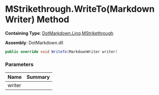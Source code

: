 # MStrikethrough\.WriteTo\(MarkdownWriter\) Method

**Containing Type**: [DotMarkdown.Linq](../../README.md)\.[MStrikethrough](../README.md)

**Assembly**: DotMarkdown\.dll

```csharp
public override void WriteTo(MarkdownWriter writer)
```

### Parameters

| Name | Summary |
| ---- | ------- |
| writer | |

